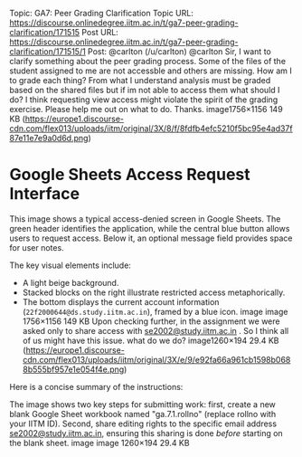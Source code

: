 Topic: GA7: Peer Grading Clarification
Topic URL: https://discourse.onlinedegree.iitm.ac.in/t/ga7-peer-grading-clarification/171515
Post URL: https://discourse.onlinedegree.iitm.ac.in/t/ga7-peer-grading-clarification/171515/1
Post:  @carlton (/u/carlton) @carlton  Sir, I want to clarify something about the peer grading process. Some of the files of the student assigned to me are not accessble and others are missing. How am I to grade each thing? From what I understand analysis must be graded based on the shared files but if im not able to access them what should I do? I think requesting view access might violate the spirit of the grading exercise. 
 Please help me out on what to do. Thanks. 
 image1756×1156 149 KB (https://europe1.discourse-cdn.com/flex013/uploads/iitm/original/3X/8/f/8fdfb4efc5210f5bc95e4ad37f87e11e7e9a0d6d.png)

# Google Sheets Access Request Interface

This image shows a typical access-denied screen in Google Sheets. The green header identifies the application, while the central blue button allows users to request access. Below it, an optional message field provides space for user notes.

The key visual elements include:
*   A light beige background.
*   Stacked blocks on the right illustrate restricted access metaphorically.
*   The bottom displays the current account information (`22f2000644@ds.study.iitm.ac.in`), framed by a blue icon.
 image image 1756×1156 149 KB 
 Upon checking further, in the assignment we were asked only to share access with se2002@study.iitm.ac.in . So I think all of us might have this issue. what do we do? 
 image1260×194 29.4 KB (https://europe1.discourse-cdn.com/flex013/uploads/iitm/original/3X/e/9/e92fa66a961cb1598b0688b555bf957e1e054f4e.png)

Here is a concise summary of the instructions:

The image shows two key steps for submitting work: first, create a new blank Google Sheet workbook named "ga.7.1.rollno" (replace rollno with your IITM ID). Second, share editing rights to the specific email address se2002@study.iitm.ac.in, ensuring this sharing is done *before* starting on the blank sheet.
 image image 1260×194 29.4 KB 
